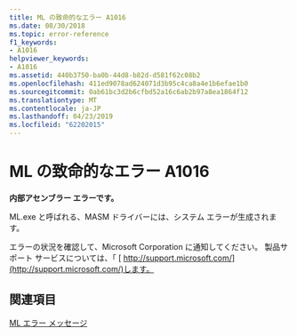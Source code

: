```yaml
---
title: ML の致命的なエラー A1016
ms.date: 08/30/2018
ms.topic: error-reference
f1_keywords:
- A1016
helpviewer_keywords:
- A1016
ms.assetid: 440b3750-ba0b-44d8-b82d-d581f62c08b2
ms.openlocfilehash: 411ed9078ad624071d3b95c4ca8a4e1b6efae1b0
ms.sourcegitcommit: 0ab61bc3d2b6cfbd52a16c6ab2b97a8ea1864f12
ms.translationtype: MT
ms.contentlocale: ja-JP
ms.lasthandoff: 04/23/2019
ms.locfileid: "62202015"
---
```

# <a name="ml-fatal-error-a1016"></a>ML の致命的なエラー A1016

**内部アセンブラー エラーです。**

ML.exe と呼ばれる、MASM ドライバーには、システム エラーが生成されます。

エラーの状況を確認して、Microsoft Corporation に通知してください。 製品サポート サービスについては、「 [ http://support.microsoft.com/](http://support.microsoft.com/)します。

## <a name="see-also"></a>関連項目

[ML エラー メッセージ](../../assembler/masm/ml-error-messages.md)<br/>